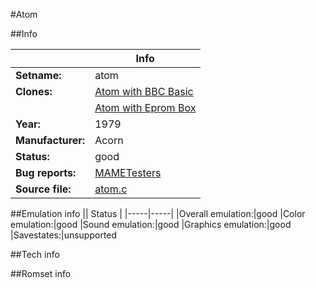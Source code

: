 #Atom

##Info

||Info|
|-----|-----|
|**Setname:**|atom
|**Clones:**|[Atom with BBC Basic](atombb.md)
||[Atom with Eprom Box](atomeb.md)
|**Year:**|1979
|**Manufacturer:**|Acorn
|**Status:**|good
|**Bug reports:**|[MAMETesters](http://mametesters.org/view_all_set.php?type=1&temporary=y&search=atom.c)
|**Source file:**|[atom.c](https://github.com/mamedev/mame/blob/master/src/mess/drivers/atom.c)

##Emulation info
|| Status |
|-----|-----|
|Overall emulation:|good
|Color emulation:|good
|Sound emulation:|good
|Graphics emulation:|good
|Savestates:|unsupported

##Tech info

##Romset info

<!--- START OF EDITED COMMENT DO NOT TOUCH TEXT ABOVE-->
